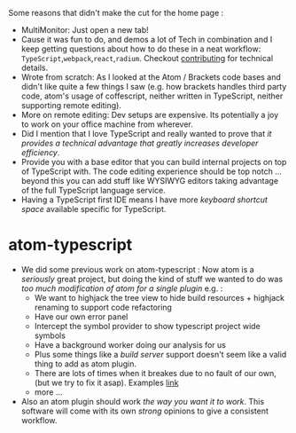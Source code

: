 Some reasons that didn't make the cut for the home page : 
 * MultiMonitor: Just open a new tab!
 * Cause it was fun to do, and demos a lot of Tech in combination and I keep getting questions about how to do these in a neat workflow: `TypeScript`,`webpack`,`react`,`radium`. Checkout [contributing](./README.md) for technical details.
 * Wrote from scratch: As I looked at the Atom / Brackets code bases and didn't like quite a few things I saw (e.g. how brackets handles third party code, atom's usage of coffescript, neither written in TypeScript, neither supporting remote editing). 
 * More on remote editing: Dev setups are expensive. Its potentially a joy to work on your office machine from wherever.
 * Did I mention that I love TypeScript and really wanted to prove that *it provides a technical advantage that greatly increases developer efficiency*.
 * Provide you with a base editor that you can build internal projects on top of TypeScript with. The code editing experience should be top notch ... beyond this you can add stuff like WYSIWYG editors taking advantage of the full TypeScript language service.
 * Having a TypeScript first IDE means I have more *keyboard shortcut space* available specific for TypeScript.

# atom-typescript
 * We did some previous work on atom-typescript : Now atom is a *seriously* great project, but doing the kind of stuff we wanted to do was *too much modification of atom for a single plugin* e.g. : 
    * We want to highjack the tree view to hide build resources + highjack renaming to support code refactoring
    * Have our own error panel 
    * Intercept the symbol provider to show typescript project wide symbols
    * Have a background worker doing our analysis for us 
    * Plus some things like a *build server* support doesn't seem like a valid thing to add as atom plugin.
    * There are lots of times when it breakes due to no fault of our own, (but we try to fix it asap). Examples [link](https://github.com/TypeStrong/atom-typescript/issues/596)
    * more ... 
 * Also an atom plugin should work *the way you want it to work*. This software will come with its own *strong* opinions to give a consistent workflow.
